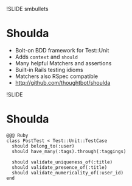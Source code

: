 !SLIDE smbullets

Shoulda
=======

* Bolt-on BDD framework for Test::Unit
* Adds `context` and `should`
* Many helpful Matchers and assertions
* Built-in Rails testing idioms
* Matchers also RSpec compatible
* <http://github.com/thoughtbot/shoulda>

!SLIDE

Shoulda
=======

    @@@ Ruby
    class PostTest < Test::Unit::TestCase
      should belong_to(:user)
      should have_many(:tags).through(:taggings)

      should validate_uniqueness_of(:title)
      should validate_presence_of(:title)
      should validate_numericality_of(:user_id)
    end
